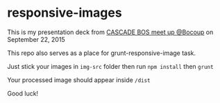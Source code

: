 # responsive-images

This is my presentation deck from [CASCADE BOS meet up @Bocoup](http://www.meetup.com/cascadebos/events/225309830/) on September 22, 2015

This repo also serves as a place for grunt-responsive-image task. 

Just stick your images in `img-src` folder then run `npm install` then `grunt`

Your processed image should appear inside `/dist`

Good luck!